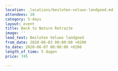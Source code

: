 ```yaml
---
location: _locations/besloten-veluws-landgoed.md
attendees: 10
category: 5-days
layout: event
title: Back to Nature Retraite
image: ''
lead_text: Besloten Veluws landgoed
from_date: 2020-06-03 00:00:00 +0200
to_date: 2020-06-07 00:00:00 +0200
length_of_time: 5 dagen
price: 745

---
```

